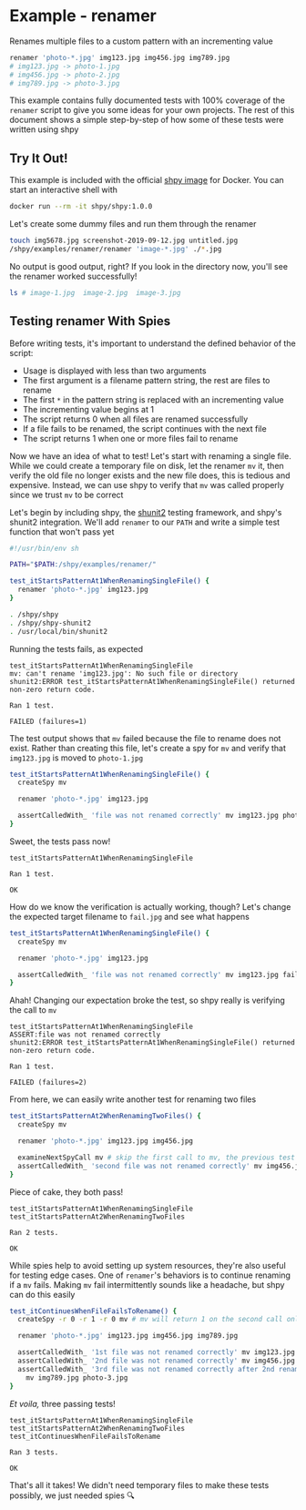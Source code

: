 # Example - renamer

Renames multiple files to a custom pattern with an incrementing value

```sh
renamer 'photo-*.jpg' img123.jpg img456.jpg img789.jpg
# img123.jpg -> photo-1.jpg
# img456.jpg -> photo-2.jpg
# img789.jpg -> photo-3.jpg
```

This example contains fully documented tests with 100% coverage of the `renamer` script to give you some ideas for your own projects. The rest of this document shows a simple step-by-step of how some of these tests were written using shpy

## Try It Out!

This example is included with the official [shpy image](https://hub.docker.com/r/shpy/shpy) for Docker. You can start an interactive shell with

```sh
docker run --rm -it shpy/shpy:1.0.0
```

Let's create some dummy files and run them through the renamer

```sh
touch img5678.jpg screenshot-2019-09-12.jpg untitled.jpg
/shpy/examples/renamer/renamer 'image-*.jpg' ./*.jpg
```

No output is good output, right? If you look in the directory now, you'll see the renamer worked successfully!

```sh
ls # image-1.jpg  image-2.jpg  image-3.jpg
```

## Testing renamer With Spies

Before writing tests, it's important to understand the defined behavior of the script:

- Usage is displayed with less than two arguments
- The first argument is a filename pattern string, the rest are files to rename
- The first `*` in the pattern string is replaced with an incrementing value
- The incrementing value begins at 1
- The script returns 0 when all files are renamed successfully
- If a file fails to be renamed, the script continues with the next file
- The script returns 1 when one or more files fail to rename

Now we have an idea of what to test! Let's start with renaming a single file. While we could create a temporary file on disk, let the renamer `mv` it, then verify the old file no longer exists and the new file does, this is tedious and expensive. Instead, we can use shpy to verify that `mv` was called properly since we trust `mv` to be correct

Let's begin by including shpy, the [shunit2](https://github.com/kward/shunit2) testing framework, and shpy's shunit2 integration. We'll add `renamer` to our `PATH` and write a simple test function that won't pass yet

```sh
#!/usr/bin/env sh

PATH="$PATH:/shpy/examples/renamer/"

test_itStartsPatternAt1WhenRenamingSingleFile() {
  renamer 'photo-*.jpg' img123.jpg
}

. /shpy/shpy
. /shpy/shpy-shunit2
. /usr/local/bin/shunit2
```

Running the tests fails, as expected

```
test_itStartsPatternAt1WhenRenamingSingleFile
mv: can't rename 'img123.jpg': No such file or directory
shunit2:ERROR test_itStartsPatternAt1WhenRenamingSingleFile() returned non-zero return code.

Ran 1 test.

FAILED (failures=1)
```

The test output shows that `mv` failed because the file to rename does not exist. Rather than creating this file, let's create a spy for `mv` and verify that `img123.jpg` is moved to `photo-1.jpg`

```sh
test_itStartsPatternAt1WhenRenamingSingleFile() {
  createSpy mv

  renamer 'photo-*.jpg' img123.jpg

  assertCalledWith_ 'file was not renamed correctly' mv img123.jpg photo-1.jpg
}
```

Sweet, the tests pass now!

```
test_itStartsPatternAt1WhenRenamingSingleFile

Ran 1 test.

OK
```

How do we know the verification is actually working, though? Let's change the expected target filename to `fail.jpg` and see what happens

```sh
test_itStartsPatternAt1WhenRenamingSingleFile() {
  createSpy mv

  renamer 'photo-*.jpg' img123.jpg

  assertCalledWith_ 'file was not renamed correctly' mv img123.jpg fail.jpg
}
```

Ahah! Changing our expectation broke the test, so shpy really is verifying the call to `mv`

```
test_itStartsPatternAt1WhenRenamingSingleFile
ASSERT:file was not renamed correctly
shunit2:ERROR test_itStartsPatternAt1WhenRenamingSingleFile() returned non-zero return code.

Ran 1 test.

FAILED (failures=2)
```

From here, we can easily write another test for renaming two files

```sh
test_itStartsPatternAt2WhenRenamingTwoFiles() {
  createSpy mv

  renamer 'photo-*.jpg' img123.jpg img456.jpg

  examineNextSpyCall mv # skip the first call to mv, the previous test covered it
  assertCalledWith_ 'second file was not renamed correctly' mv img456.jpg photo-2.jpg
}
```

Piece of cake, they both pass!

```
test_itStartsPatternAt1WhenRenamingSingleFile
test_itStartsPatternAt2WhenRenamingTwoFiles

Ran 2 tests.

OK
```

While spies help to avoid setting up system resources, they're also useful for testing edge cases. One of `renamer`'s behaviors is to continue renaming if a `mv` fails. Making `mv` fail intermittently sounds like a headache, but shpy can do this easily

```sh
test_itContinuesWhenFileFailsToRename() {
  createSpy -r 0 -r 1 -r 0 mv # mv will return 1 on the second call only

  renamer 'photo-*.jpg' img123.jpg img456.jpg img789.jpg

  assertCalledWith_ '1st file was not renamed correctly' mv img123.jpg photo-1.jpg
  assertCalledWith_ '2nd file was not renamed correctly' mv img456.jpg photo-2.jpg
  assertCalledWith_ '3rd file was not renamed correctly after 2nd rename failed' \
    mv img789.jpg photo-3.jpg
}
```

_Et voila,_ three passing tests!

```
test_itStartsPatternAt1WhenRenamingSingleFile
test_itStartsPatternAt2WhenRenamingTwoFiles
test_itContinuesWhenFileFailsToRename

Ran 3 tests.

OK
```

That's all it takes! We didn't need temporary files to make these tests possibly, we just needed spies :mag:

